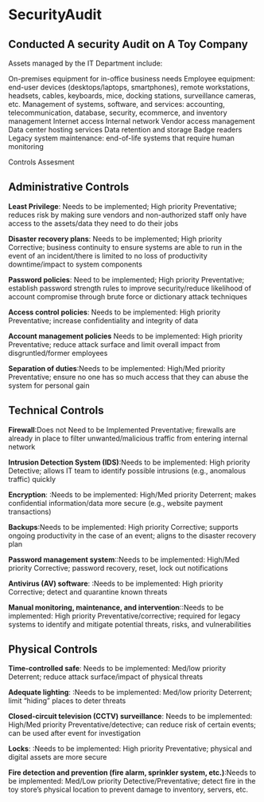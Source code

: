 # SecurityAudit

<h2>Conducted A security Audit on A Toy Company</h2>
 
<p>Assets managed by the IT Department include:</p>
On-premises equipment for in-office business needs  
Employee equipment: end-user devices (desktops/laptops, smartphones), remote workstations, headsets, cables, keyboards, mice, docking stations, surveillance cameras, etc.
Management of systems, software, and services: accounting, telecommunication, database, security, ecommerce, and inventory management
Internet access
Internal network
Vendor access management
Data center hosting services  
Data retention and storage
Badge readers
Legacy system maintenance: end-of-life systems that require human monitoring 


Controls Assesment

<h2><b>Administrative Controls</b></h2>

<b>Least Privilege</b>: Needs to be implemented; High priority 
  Preventative; reduces risk by making sure vendors and non-authorized staff only have access to the assets/data they need to do their jobs


<b>Disaster recovery plans</b>: Needs to be implemented; High priority 
Corrective; business continuity to ensure systems are able to run in the event of an incident/there is limited to no loss of productivity downtime/impact to system components

<b>Password policies</b>: Need to be implemented; High priority 
Preventative; establish password strength rules to improve security/reduce likelihood of account compromise through brute force or dictionary attack techniques

<b>Access control policies</b>: Needs to be implemented: High priority 
Preventative; increase confidentiality and integrity of data

<b>Account management policies</b> Needs to be implemented: High priority
Preventative; reduce attack surface and limit overall impact from disgruntled/former employees

<b>Separation of duties</b>:Needs to be implemented: High/Med priority
Preventative; ensure no one has so much access that they can abuse the system for personal gain


<h2><b>Technical Controls</b></h2>

<b>Firewall</b>:Does not Need to be Implemented
Preventative; firewalls are already in place to filter unwanted/malicious traffic from entering internal network


<b>Intrusion Detection System (IDS)</b>:Needs to be implemented: High priority
Detective; allows IT team to identify possible intrusions (e.g., anomalous traffic) quickly

<b>Encryption</b>: :Needs to be implemented: High/Med priority
Deterrent; makes confidential information/data more secure (e.g., website payment transactions)

<b>Backups</b>:Needs to be implemented: High priority
Corrective; supports ongoing productivity in the case of an event; aligns to the disaster recovery plan

<b>Password management system</b>::Needs to be implemented: High/Med priority
Corrective; password recovery, reset, lock out notifications

<b>Antivirus (AV) software</b>: :Needs to be implemented: High priority
Corrective; detect and quarantine known threats

<b>Manual monitoring, maintenance, and intervention</b>::Needs to be implemented: High priority
Preventative/corrective; required for legacy systems to identify and mitigate potential threats, risks, and vulnerabilities


<h2><b>Physical Controls</b></h2>


<b>Time-controlled safe</b>: Needs to be implemented: Med/low priority
Deterrent; reduce attack surface/impact of physical threats

<b>Adequate lighting</b>: :Needs to be implemented: Med/low priority
Deterrent; limit “hiding” places to deter threats

<b>Closed-circuit television (CCTV) surveillance</b>: Needs to be implemented: High/Med priority
Preventative/detective; can reduce risk of certain events; can be used after event for investigation

<b>Locks</b>: :Needs to be implemented: High priority
Preventative; physical and digital assets are more secure

<b>Fire detection and prevention (fire alarm, sprinkler system, etc.)</b>:Needs to be implemented: Med/Low priority
Detective/Preventative; detect fire in the toy store’s physical location to prevent damage to inventory, servers, etc.








